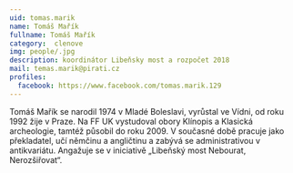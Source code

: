```yaml
---
uid: tomas.marik
name: Tomáš Mařík
fullname: Tomáš Mařík
category:  clenove
img: people/.jpg 
description: koordinátor Libeňsky most a rozpočet 2018
mail: temas.marik@pirati.cz
profiles:
  facebook: https://www.facebook.com/tomas.marik.129
---
```


Tomáš Mařík se narodil 1974 v Mladé Boleslavi, vyrůstal ve Vídni, od roku 1992 žije v Praze. Na FF UK vystudoval obory Klínopis a Klasická archeologie, tamtéž působil do roku 2009. V současné době pracuje jako překladatel, učí němčinu a angličtinu a zabývá se administrativou v antikvariátu. Angažuje se v iniciativě „Libeňský most Nebourat, Nerozšiřovat“.

